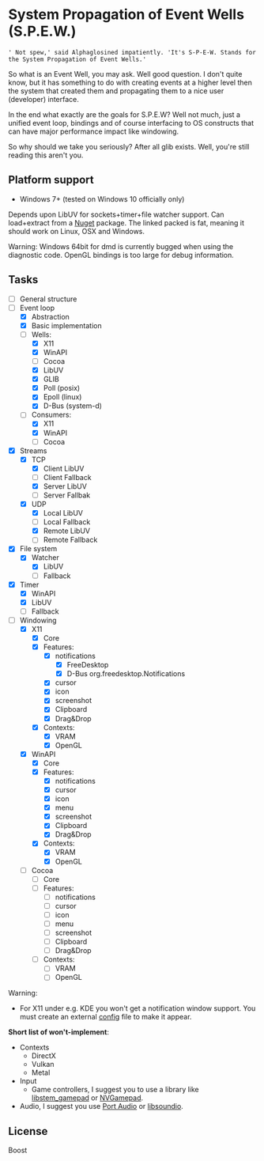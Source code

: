 # System Propagation of Event Wells (S.P.E.W.)

	' Not spew,' said Alphaglosined impatiently. 'It's S-P-E-W. Stands for the System Propagation of Event Wells.'

So what is an Event Well, you may ask. Well good question.
I don't quite know, but it has something to do with creating events at a higher level then the system that created them and propagating them to a nice user (developer) interface.

In the end what exactly are the goals for S.P.E.W?
Well not much, just a unified event loop, bindings and of course interfacing to OS constructs that can have major performance impact like windowing.

So why should we take you seriously? After all glib exists. Well, you're still reading this aren't you.

## Platform support
- Windows 7+ (tested on Windows 10 officially only)

Depends upon LibUV for sockets+timer+file watcher support.
Can load+extract from a [Nuget]() package. The linked packed is fat, meaning it should work on Linux, OSX and Windows.

Warning: Windows 64bit for dmd is currently bugged when using the diagnostic code. OpenGL bindings is too large for debug information.

## Tasks

- [ ] General structure
- [ ] Event loop
  - [x] Abstraction
  - [x] Basic implementation
  - [ ] Wells:
    - [x] X11
    - [x] WinAPI
    - [ ] Cocoa
	- [x] LibUV
    - [x] GLIB
    - [x] Poll (posix)
    - [x] Epoll (linux)
    - [x] D-Bus (system-d)
  - [ ] Consumers:
    - [x] X11
    - [x] WinAPI
    - [ ] Cocoa
- [x] Streams
	- [x] TCP
		- [x] Client LibUV
		- [ ] Client Fallback
		- [x] Server LibUV
		- [ ] Server Fallbak
	- [x] UDP
		- [x] Local LibUV
		- [ ] Local Fallback
		- [x] Remote LibUV
		- [ ] Remote Fallback
- [x] File system
  - [x] Watcher
      - [x] LibUV
      - [ ] Fallback
- [x] Timer
  - [x] WinAPI
  - [x] LibUV
  - [ ] Fallback
- [ ] Windowing
  - [x] X11
    - [x] Core
    - [x] Features:
       - [x] notifications
          - [x] FreeDesktop
          - [x] D-Bus org.freedesktop.Notifications
       - [x] cursor
       - [x] icon
       - [x] screenshot
       - [x] Clipboard
       - [x] Drag&Drop
    - [x] Contexts:
       - [x] VRAM
       - [x] OpenGL
  - [x] WinAPI
    - [x] Core
    - [x] Features:
       - [x] notifications
       - [x] cursor
       - [x] icon
       - [x] menu
       - [x] screenshot
       - [x] Clipboard
       - [x] Drag&Drop
    - [x] Contexts:
       - [x] VRAM
       - [x] OpenGL
  - [ ] Cocoa
    - [ ] Core
    - [ ] Features:
       - [ ] notifications
       - [ ] cursor
       - [ ] icon
       - [ ] menu
       - [ ] screenshot
       - [ ] Clipboard
       - [ ] Drag&Drop
    - [ ] Contexts:
       - [ ] VRAM
       - [ ] OpenGL

Warning:
- For X11 under e.g. KDE you won't get a notification window support. You must create an external [config](https://forum.kde.org/viewtopic.php?f=305&t=142838) file to make it appear.

__Short list of won't-implement__:
- Contexts
	- DirectX
	- Vulkan
	- Metal
- Input
	- Game controllers, I suggest you to use a library like [libstem_gamepad](https://github.com/ThemsAllTook/libstem_gamepad) or [NVGamepad](https://developer.nvidia.com/cross-platform-gamepad-api).
- Audio, I suggest you use [Port Audio](http://portaudio.com) or [libsoundio](http://libsound.io/).

## License
Boost
